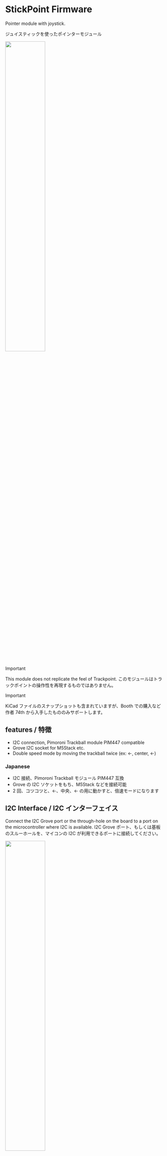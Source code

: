 # StickPoint Firmware

Pointer module with joystick.

ジュイスティックを使ったポインターモジュール

<img src="docs/photo1.jpg" width="50%" />

> [!IMPORTANT]
> This module does not replicate the feel of Trackpoint. このモジュールはトラックポイントの操作性を再現するものではありません。

> [!IMPORTANT]
> KiCad ファイルのスナップショットも含まれていますが、Booth での購入など作者 74th から入手したもののみサポートします。

## features / 特徴

- I2C connection, Pimoroni Trackball module PIM447 compatible
- Grove I2C socket for M5Stack etc.
- Double speed mode by moving the trackball twice (ex: ←, center, ←)

### Japanese

- I2C 接続、Pimoroni Trackball モジュール PIM447 互換
- Grove の I2C ソケットをもち、M5Stack などを接続可能
- 2 回、コツコツと、←、中央、← の用に動かすと、倍速モードになります

## I2C Interface / I2C インターフェイス

Connect the I2C Grove port or the through-hole on the board to a port on the microcontroller where I2C is available. I2C Grove ポート、もしくは基板のスルーホールを、マイコンの I2C が利用できるポートに接続してください。

<img src="docs/stickpointv-ch32v003-v1.0.0-face.drawio.svg" width="50%" />

## I2C Protocol / I2C 通信仕様

Address: 0x0A

When a send instruction is issued, the following 5 bytes are returned. 送信指示を出すと、以下の 5 バイトを返します。

- 1: left
- 2: right
- 3: down
- 4: up
- 5: 0

## Documents

- StickPointV (CH32V003)
  - v1.0.0
    - Semantics: [PDF](docs/stickpointv-ch32v003-v1.0.0-semantics.pdf), [KiCanvas](https://kicanvas.org/?github=https%3A%2F%2Fgithub.com%2F74th%2Fstickpoint-firmware%2Fblob%2Fmain%2Fdocs%2Fstickpointv-ch32v003-v1.0.0-semantics.kicad_sch)
    - PCB: [KiCanvas](https://kicanvas.org/?github=https%3A%2F%2Fgithub.com%2F74th%2Fstickpoint-firmware%2Fblob%2Fmain%2Fdocs%2Fstickpointv-ch32v003-v1.0.0-pcb.kicad_pcb)
- StickPoint (ATTiny402)
  - v1.0.1
    - Semantics: [PDF](docs/stickpoint-attiny402-v1.0.1-semantics.pdf), [KiCanvas](https://kicanvas.org/?github=https%3A%2F%2Fgithub.com%2F74th%2Fstickpoint-firmware%2Fblob%2Fmain%2Fdocs%2Fstickpoint-attiny402-v1.0.1-semantics.kicad_sch)
    - PCB: [KiCanvas](https://kicanvas.org/?github=https%3A%2F%2Fgithub.com%2F74th%2Fstickpoint-firmware%2Fblob%2Fmain%2Fdocs%2Fstickpoint-attiny402-v1.0.1-pcb.kicad_pcb)

## How to use QMK Firmware with RP2040 / RP2040 での QMK Firmware での使用方法

Connect SDA and SCL of the module to the I2C capable ports on the RP2040. Also connect GND and VCC (3.3V/5V). RP2040 の I2C が使えるポートに、モジュールの SDA、SCL を接続します。また、GND、VCC（3.3V/5V）も接続してください。

RP2040 には、2 つの I2C の I2C0 と I2C1 があります。どちらを利用するかはポートにより異なります。RP2040 のドキュメントから確認してください。

### rules.mk

Add the following statement. 以下の記述を追加してください。

```
POINTING_DEVICE_ENABLE = yes
I2C_DRIVER_REQUIRED = yes
POINTING_DEVICE_DRIVER = pimoroni_trackball
```

### halconf.h

If halconf.h does not exist, create it and add the following statement. halconf.h がない場合作成して、以下の記述を追加してください。

```
#pragma once

#define HAL_USE_I2C TRUE

#include_next <halconf.h>
```

### mcuconf.h

If mcuconf.h does not exist, create it and add the following statement. mcuconf.h がない場合作成して、以下の記述を追加してください。

The TRUE and FALSE values for RP_I2C_USE_I2C0 and RP_I2C_USE_I2C1 should be changed according to I2C0 and I2C1 used. RP_I2C_USE_I2C0、RP_I2C_USE_I2C1 の TRUE、FALSE は利用する I2C0、I2C1 によって変更してください。

```
#pragma once

#include_next <mcuconf.h>

#undef RP_I2C_USE_I2C0
#define RP_I2C_USE_I2C0 TRUE

#undef RP_I2C_USE_I2C1
#define RP_I2C_USE_I2C1 FALSE
```

### config.h

以下の記述を追加してください。

I2C1_SCL_PIN、I2C1_SDA_PIN には接続した I2C ポートを指定してください。

```
#pragma once

#define PIMORONI_TRACKBALL_ADDRESS 0x0A
#define I2C1_SCL_PIN GP1
#define I2C1_SDA_PIN GP0
#define I2C_DRIVER I2CD0
#define F_SCL 100000
#define PIMORONI_TRACKBALL_SCALE 5
```

Even when I2C0 is used, it seems to be described in I2C1_SCL_PIN and I2C1_SDA_PIN. I2C0 を利用する場合であっても、I2C1_SCL_PIN、I2C1_SDA_PIN に記述するようです。

PIMORONI_TRACKBALL_SCALE is a value that is multiplied by the acquired value. Use it to adjust the amount of movement. PIMORONI_TRACKBALL_SCALE は、取得した値に対してかけ算される値です。移動量の調整に利用してください。

### Scroll / スクロール

The QMK Firmware documentation describes how to implement scrolling by clicking and moving. Please refer to this document. QMK Firmware のドキュメントにはクリックしながら移動するとスクロールする様に実装する方法について記述があります。こちらを参考にしてみてください。

https://github.com/qmk/qmk_firmware/blob/master/docs/feature_pointing_device.md#drag-scroll-or-mouse-scroll

https://github.com/qmk/qmk_firmware/blob/master/docs/feature_pointing_device.md#advanced-drag-scroll

## How to update Firmware / ファームウェアの更新方法

### StickPointV (CH32V003)

WCH-LinkE is required to use CH32V003. CH32V003 を使用するため、WCH-LinkE が必要です。

WCH-LinkE is available at the following stores. Please note that similar WCH-Link (without E) is not supported. WCH-LinkE は、以下のショップで購入可能です。類似品 WCH-Link(E のないもの) は対応していませんので、ご注意ください。

- WCH-LinkE (秋月電子通商) https://akizukidenshi.com/catalog/g/gM-18065/
- WCH-LinkE (Aliexpress) https://www.aliexpress.com/item/1005005180653105.html
- CH32V003 Kit (Aliexpress WCH-Official Store) https://www.aliexpress.com/item/1005004895791296.html

Connect the WCH-LinkE to the following 3 ports on the module. WCH-LinkE とモジュールの以下の 3 つのポートを接続してください。

- VCC, 3.3V/5V
- GND
- SWDIO

If the Grove port is already providing power, only the following two ports are needed. Grove ポートで既に電源を供給している場合は、以下の 2 つのポートだけで良いです。

- GND
- SWDIO

<img src="docs/stickpointv-ch32v003-v1.0.0-face.drawio.svg" width="50%" />

This firmware uses ch32v003fun, please refer to the ch32v003fun documentation for how to set up the ch32v003fun development environment. このファームウェアは ch32v003fun を使用しています。ch32v003fun の開発環境の整え方は ch32v003fun のドキュメントを参照して下さい。

https://github.com/cnlohr/ch32v003fun

The software to upload the firmware is minichlink, which is included in ch32v003fun. minichlink should be built and placed in the PATH. ファームウェアをアップロードするソフトウェアには minichlink を使用します。minichlink は ch32v003fun に含まれています。minichlink をビルドしてパスの通る所においてください。

In the stickpointv-ch32v003j4m6 directory, execute the following command. stickpointv-ch32v003j4m6 のディレクトリで、以下のコマンドを実行します。

```
make
```

Fine adjustment of the movement amount is specified by REDUCE_LEVEL. 移動量の微調整は REDUCE_LEVEL で指定します。

### StickPoint (ATTiny402) (Deprecated)

A UPDI programmer is required to use the ATTiny402. ATTiny402 を使用するため、UPDI プログラマが必要です。
The UPDI programmer can be produced using USB serial conversion. Please check here. UPDI プログラマは、USB シリアル変換を使って制作可能です。こちらを確認ください。

https://github.com/microchip-pic-avr-tools/pymcuprog#serial-port-updi-pyupdi

Use PlatformIO, install the extension PlatformIO in VS Code. PlatformIO を使います。VS Code に拡張機能 PlatformIO をインストールしてください。

Open the stickpoint-attiny402 directory as a workspace in VS Code (open the stickpoint-attiny402 directory with the command "File: Open Folder..."). VS Code で joypoint ディレクトリをワークスペースとして開きます（コマンド「ファイル：フォルダーを開く（File: Open Folder...）」で joypoint ディレクトリを開きます）

Adjust upload_port, upload_command, etc. in platform.ini and upload. platform.ini の upload_port、upload_command などを調整し、アップロードをしてください。

## チューニングガイド

The easiest way to tune the amount of movement is to control the amount of movement on the keyboard firmware side; in the case of QMK Firmware, you can set PIMORONI_TRACKBALL_SCALE, a value that is multiplied by the acquired amount of movement. If you want to increase the amount of movement, increase the number; if you want to decrease the amount of movement, decrease the number.

If you want to control the amount of movement in a more detailed manner, there is a value called REDUCE_LEVEL that is controlled on the StickPoint side. The amount of movement is controlled by dividing the calculated amount of movement by this value. If this value is increased, the amount of movement becomes smaller, and if it is decreased, the amount of movement becomes larger.

StickPoint uses the read_analog function to convert the value into a 4-step amount. I did this because I thought that any finer control would be difficult with this device. These thresholds are set by StickPoint's high_zone, deadzone, and middle. Fine tuning can be done by changing this value or changing the value to be set. Currently, the values are converted to four steps of 0, 1, 3, and 5. If you wish to control the values more finely than that, please change them in conjunction with REDUCE_LEVEL.

🇯🇵

最も簡単に移動量をチューニングする方法は、キーボードファームウェア側で移動量を制御することです。QMK Firmware の場合には、PIMORONI_TRACKBALL_SCALE という取得した移動量にかけ算する値を設定できます。移動量を増やしたい場合には数字を大きく、減らしたい場合には小さくしてください。

寄り細かく移動量を制御する場合、StickPoint の側で制御している REDUCE_LEVEL という値があります。算出した移動量にたいして、この値で割ることで移動量を制御しています。この値を大きくすると移動量が小さくなり、小さくすると移動量が大きくなります。

StickPoint は read_analog 関数で、4 段階の量に変換しています。それ以上の細かい制御はこのデバイスでは難しいと、私は考えたためです。この閾値は、StickPoint の high_zone、deadzone、middle で設定しています。この値を変更したり、設定する値を変更することで微調整が可能です。現在は、0、1、3、5 の 4 段階の値に変換していますが、それより細かく制御したい場合は、REDUCE_LEVEL と合わせて変更してください。

## License

MIT

I would be happy if you would not sell the device.
